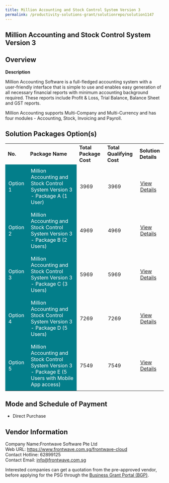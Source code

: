 ```yaml
---
title: Million Accounting and Stock Control System Version 3
permalink: /productivity-solutions-grant/solutionrepo/solution1147
---
```


## Million Accounting and Stock Control System Version 3

## Overview

**Description**

Million Accounting Software is a full-fledged accounting system with a user-friendly interface that is simple to use and enables easy generation of all necessary financial reports with minimum accounting background required. These reports include Profit & Loss, Trial Balance, Balance Sheet and GST reports.

Million Accounting supports Multi-Company and Multi-Currency and has four modules - Accounting, Stock, Invoicing and Payroll.

## Solution Packages Option(s)

<table>
<tr>
<td><b>No.</b></td>
<td><b>Package Name</b></td>
<td><b>Total Package Cost</b></td>
<td><b>Total Qualifying Cost</b></td>
<td><b>Solution Details</b></td>
</tr>
<tr>
<td style='padding: 10px; background-color: #037E8A; color: #FFFFFF;'>Option 1</td>
<td style='padding: 10px; background-color: #037E8A; color: #FFFFFF;'>Million Accounting and Stock Control System Version 3 - Package A (1 User)</td>
<td style='padding: 10px;'>3969</td>
<td style='padding: 10px;'>3969</td>
<td style='padding: 10px;'><a href='https://www.gobusiness.gov.sg/images/psg/DesensitisedRockbellMillionStockAnnex3CRwef12August2021-_Part_1.pdf' target='_blank'>View Details</a></td>
</tr>
<tr>
<td style='padding: 10px; background-color: #037E8A; color: #FFFFFF;'>Option 2</td>
<td style='padding: 10px; background-color: #037E8A; color: #FFFFFF;'>Million Accounting and Stock Control System Version 3 - Package B (2 Users)</td>
<td style='padding: 10px;'>4969</td>
<td style='padding: 10px;'>4969</td>
<td style='padding: 10px;'><a href='https://www.gobusiness.gov.sg/images/psg/DesensitisedRockbellMillionStockAnnex3CRwef12August2021-_Part_2.pdf' target='_blank'>View Details</a></td>
</tr>
<tr>
<td style='padding: 10px; background-color: #037E8A; color: #FFFFFF;'>Option 3</td>
<td style='padding: 10px; background-color: #037E8A; color: #FFFFFF;'>Million Accounting and Stock Control System Version 3 - Package C (3 Users)</td>
<td style='padding: 10px;'>5969</td>
<td style='padding: 10px;'>5969</td>
<td style='padding: 10px;'><a href='https://www.gobusiness.gov.sg/images/psg/DesensitisedRockbellMillionStockAnnex3CRwef12August2021-_Part_3.pdf' target='_blank'>View Details</a></td>
</tr>
<tr>
<td style='padding: 10px; background-color: #037E8A; color: #FFFFFF;'>Option 4</td>
<td style='padding: 10px; background-color: #037E8A; color: #FFFFFF;'>Million Accounting and Stock Control System Version 3 - Package D (5 Users)</td>
<td style='padding: 10px;'>7269</td>
<td style='padding: 10px;'>7269</td>
<td style='padding: 10px;'><a href='https://www.gobusiness.gov.sg/images/psg/DesensitisedRockbellMillionStockAnnex3CRwef12August2021-_Part_4.pdf' target='_blank'>View Details</a></td>
</tr>
<tr>
<td style='padding: 10px; background-color: #037E8A; color: #FFFFFF;'>Option 5</td>
<td style='padding: 10px; background-color: #037E8A; color: #FFFFFF;'>Million Accounting and Stock Control System Version 3 - Package E (5 Users with Mobile App access)</td>
<td style='padding: 10px;'>7549</td>
<td style='padding: 10px;'>7549</td>
<td style='padding: 10px;'><a href='https://www.gobusiness.gov.sg/images/psg/DesensitisedRockbellMillionStockAnnex3CRwef12August2021-_Part_5.pdf' target='_blank'>View Details</a></td>
</tr>
</table>

## Mode and Schedule of Payment

 - Direct Purchase

## Vendor Information

 Company Name:Frontwave Software Pte Ltd <br>Web URL: https://www.frontwave.com.sg/frontwave-cloud <br>Contact Hotline: 62899125 <br>Contact Email: info@frontwave.com.sg <br>

Interested companies can get a quotation from the pre-approved vendor, before applying for the PSG through the <a href='https://www.businessgrants.gov.sg/' target='_blank' rel='noopener'>Business Grant Portal (BGP)</a>.

<script src="/jquery/resize-tables.js"></script>

